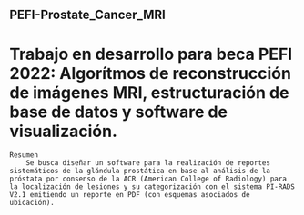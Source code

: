 ## PEFI-Prostate_Cancer_MRI
# Trabajo en desarrollo para beca PEFI 2022: Algorítmos de reconstrucción de imágenes MRI, estructuración de base de datos y software de visualización. 

    Resumen 
        Se busca diseñar un software para la realización de reportes sistemáticos de la glándula prostática en base al análisis de la próstata por consenso de la ACR (American College of Radiology) para la localización de lesiones y su categorización con el sistema PI-RADS V2.1 emitiendo un reporte en PDF (con esquemas asociados de ubicación).
